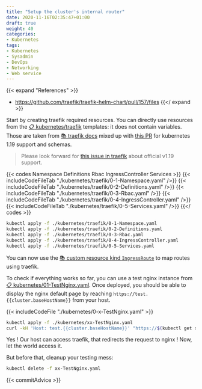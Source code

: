 ```yaml
---
title: "Setup the cluster's internal router"
date: 2020-11-16T02:35:47+01:00
draft: true
weight: 40
categories:
- Kubernetes
tags:
- Kubernetes
- Sysadmin
- DevOps
- Networking
- Web service
---
```


{{< expand "References" >}}
* https://github.com/traefik/traefik-helm-chart/pull/157/files
{{</ expand >}}

Start by creating traefik required resources. You can directly use resources from the [:clipboard: kubernetes/traefik](./kubernetes/traefik) templates: it does not contain variables. Those are taken from [:books: traefik docs](https://docs.traefik.io/getting-started/install-traefik/) mixed up with [this PR](https://github.com/traefik/traefik-helm-chart/pull/157/files) for kubernetes 1.19 support and schemas.

> Please look forward for [this issue in traefik](https://github.com/traefik/traefik/issues/5473) about official v1.19 support.

{{< codes Namespace Definitions Rbac IngressController Services >}}
    {{< includeCodeFileTab "./kubernetes/traefik/0-1-Namespace.yaml" />}}
    {{< includeCodeFileTab "./kubernetes/traefik/0-2-Definitions.yaml" />}}
    {{< includeCodeFileTab "./kubernetes/traefik/0-3-Rbac.yaml" />}}
    {{< includeCodeFileTab "./kubernetes/traefik/0-4-IngressController.yaml" />}}
    {{< includeCodeFileTab "./kubernetes/traefik/0-5-Services.yaml" />}}
{{</ codes >}}

```sh
kubectl apply -f ./kubernetes/traefik/0-1-Namespace.yaml
kubectl apply -f ./kubernetes/traefik/0-2-Definitions.yaml
kubectl apply -f ./kubernetes/traefik/0-3-Rbac.yaml
kubectl apply -f ./kubernetes/traefik/0-4-IngressController.yaml
kubectl apply -f ./kubernetes/traefik/0-5-Services.yaml
```

You can now use the [:books: custom resource kind `IngressRoute`](https://docs.traefik.io/routing/providers/kubernetes-crd/) to map routes using traefik.

To check if everything works so far, you can use a test nginx instance from [:clipboard: kubernetes/01-TestNginx.yaml](./kubernetes/31-TestNginx.yaml). Once deployed, you should be able to display the nginx default page by reaching `https://test.{{cluster.baseHostName}}` from your host.

{{< includeCodeFile "./kubernetes/0-x-TestNginx.yaml" >}}

```sh
kubectl apply -f ./kubernetes/xx-TestNginx.yaml
curl -kH 'Host: test.{{cluster.baseHostName}}' "https://$(kubectl get svc traefik -n traefik -o json | jq --raw-output '.status.loadBalancer.ingress[].ip')"
```

Yes ! Our host can access traefik, that redirects the request to nginx ! Now, let the world access it.

But before that, cleanup your testing mess:

```sh
kubectl delete -f xx-TestNginx.yaml
```

{{< commitAdvice >}}
